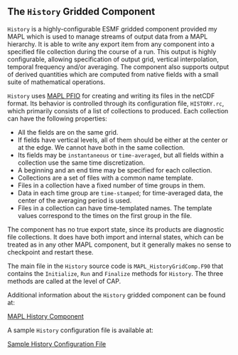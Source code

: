 
## The `History` Gridded Component

`History` is a highly-configurable ESMF gridded component provided my MAPL which is used to manage streams of output data from a MAPL hierarchy.
It is able to write any export item from any component into a specified file collection during the course of a run.    This output is highly configurable, allowing specification of output grid, vertical interpolation, temporal frequency and/or averaging.    The component also supports output of derived quantities which are computed from native fields with a small suite of mathematical operations.

`History` uses [MAPL PFIO](https://github.com/GEOS-ESM/MAPL/wiki/PFIO:-a-High-Performance-Client-Server-I-O-Layer)
 for creating and writing its files in the netCDF format.
Its behavior is controlled through its configuration file, `HISTORY.rc`, which primarily consists of a list
of collections to produced.
Each collection can have the following properties:
- All the fields are on the same grid.
- If fields have vertical levels, all of them should be either at the center or at the edge. We cannot have both in the same collection.
- Its fields may be `instantaneous` or `time-averaged`, but all fields within a collection use the same time discretization.
- A beginning and an end time may be specified for each collection.
- Collections are a set of files with a common name template.
- Files in a collection have a fixed number of time groups in them.
- Data in each time group are `time-stamped`; for time-averaged data, the center of the averaging period is used.
- Files in a collection can have time-templated names. The template values correspond to the times on the first group in the file.

The component has no true export state, since its products are diagnostic file collections.
It does have both import and internal states, which can be treated as in any other MAPL
component, but it generally makes no sense to checkpoint and restart these.

The  main file in the `History` source code is `MAPL_HistoryGridComp.F90`
that contains the `Initialize`, `Run` and `Finalize` methods for `History`.
The three methods are called at the level of CAP.

Additional information about the `History` gridded component can be found at:

[MAPL History Component](https://github.com/GEOS-ESM/MAPL/wiki/MAPL-History-Component)

A sample `History` configuration file is available at:

[Sample History Configuration File](https://github.com/GEOS-ESM/MAPL/wiki/Sample_History_configuration_file)


